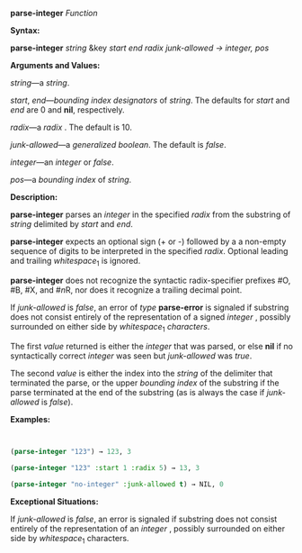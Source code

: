 **parse-integer** *Function* 



**Syntax:** 



**parse-integer** *string* &amp;key *start end radix junk-allowed → integer, pos* 



**Arguments and Values:** 



*string*—a *string*. 



*start*, *end*—*bounding index designators* of *string*. The defaults for *start* and *end* are 0 and **nil**, respectively. 



*radix*—a *radix* . The default is 10. 



*junk-allowed*—a *generalized boolean*. The default is *false*. 







 



 



*integer*—an *integer* or *false*. 



*pos*—a *bounding index* of *string*. 



**Description:** 



**parse-integer** parses an *integer* in the specified *radix* from the substring of *string* delimited by *start* and *end*. 



**parse-integer** expects an optional sign (+ or -) followed by a a non-empty sequence of digits to be interpreted in the specified *radix*. Optional leading and trailing *whitespace*<sub>1</sub> is ignored. 



**parse-integer** does not recognize the syntactic radix-specifier prefixes #O, #B, #X, and #*n*R, nor does it recognize a trailing decimal point. 



If *junk-allowed* is *false*, an error of *type* **parse-error** is signaled if substring does not consist entirely of the representation of a signed *integer* , possibly surrounded on either side by *whitespace*<sub>1</sub> *characters*. 



The first *value* returned is either the *integer* that was parsed, or else **nil** if no syntactically correct *integer* was seen but *junk-allowed* was *true*. 



The second *value* is either the index into the *string* of the delimiter that terminated the parse, or the upper *bounding index* of the substring if the parse terminated at the end of the substring (as is always the case if *junk-allowed* is *false*). 



**Examples:**
```lisp
 

(parse-integer "123") → 123, 3 

(parse-integer "123" :start 1 :radix 5) → 13, 3 

(parse-integer "no-integer" :junk-allowed t) → NIL, 0 


```
**Exceptional Situations:** 



If *junk-allowed* is *false*, an error is signaled if substring does not consist entirely of the representation of an *integer* , possibly surrounded on either side by *whitespace*<sub>1</sub> characters. 



